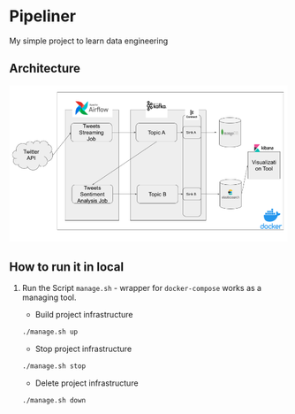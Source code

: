 # Pipeliner

My simple project to learn data engineering

## Architecture

![Pipeliner Architecture](Pipeliner-Architecture.png)

## How to run it in local

1. Run the Script `manage.sh` - wrapper for `docker-compose` works as a managing tool.

    - Build project infrastructure
    ```sh
    ./manage.sh up
    ```

    - Stop project infrastructure
    ```sh
    ./manage.sh stop
    ```

    - Delete project infrastructure
    ```sh
    ./manage.sh down
    ```